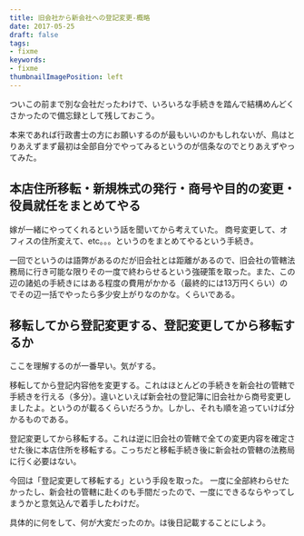 ```yaml
---
title: 旧会社から新会社への登記変更-概略
date: 2017-05-25
draft: false
tags:
- fixme
keywords:
- fixme
thumbnailImagePosition: left
---
```

ついこの前まで別な会社だったわけで、いろいろな手続きを踏んで結構めんどくさかったので備忘録として残しておこう。

本来であれば行政書士の方にお願いするのが最もいいのかもしれないが、鳥はとりあえずまず最初は全部自分でやってみるというのが信条なのでとりあえずやってみた。
## 本店住所移転・新規株式の発行・商号や目的の変更・役員就任をまとめてやる
嫁が一緒にやってくれるという話を聞いてから考えていた。
商号変更して、オフィスの住所変えて、etc。。。というのをまとめてやるという手続き。

一回でというのは語弊があるのだが旧会社とは距離があるので、旧会社の管轄法務局に行き可能な限りその一度で終わらせるという強硬策を取った。また、この辺の諸処の手続きにはある程度の費用がかかる（最終的には13万円くらい）のでその辺一括でやったら多少安上がりなのかな。くらいである。
## 移転してから登記変更する、登記変更してから移転するか
ここを理解するのが一番早い。気がする。

​移転してから登記内容他を変更する。これはほとんどの手続きを新会社の管轄で手続きを行える（多分）。違いといえば新会社の登記簿に旧会社から商号変更しましたよ。というのが載るくらいだろうか。しかし、それも順を追っていけば分かるものである。

登記変更してから移転する。これは逆に旧会社の管轄で全ての変更内容を確定させた後に本店住所を移転する。こっちだと移転手続き後に新会社の管轄の法務局に行く必要はない。

今回は「登記変更して移転する」という手段を取った。
一度に全部終わらせたかったし、新会社の管轄に赴くのも手間だったので、一度にできるならやってしまうかと意気込んで着手したわけだ。

具体的に何をして、何が大変だったのか。は後日記載することにしよう。